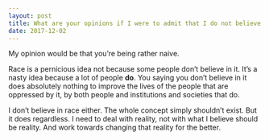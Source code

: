```yaml
---
layout: post
title: What are your opinions if I were to admit that I do not believe in race?
date: 2017-12-02
---
```


<p>My opinion would be that you’re being rather naive.</p><p>Race is a pernicious idea not because some people don’t believe in it. It’s a nasty idea because a lot of people <b>do</b>. You saying you don’t believe in it does absolutely nothing to improve the lives of the people that are oppressed by it, by both people and institutions and societies that do.</p><p>I don’t believe in race either. The whole concept simply shouldn’t exist. But it does regardless. I need to deal with reality, not with what I believe should be reality. And work towards changing that reality for the better.</p>
